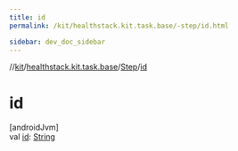 ```yaml
---
title: id
permalink: /kit/healthstack.kit.task.base/-step/id.html

sidebar: dev_doc_sidebar
---
```

//[kit](../../../index.html)/[healthstack.kit.task.base](../index.html)/[Step](index.html)/[id](id.html)



# id



[androidJvm]\
val [id](id.html): [String](https://kotlinlang.org/api/latest/jvm/stdlib/kotlin/-string/index.html)




